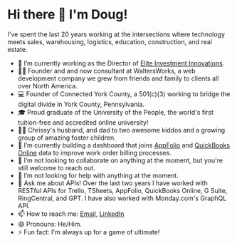 # Hi there 👋 I'm Doug!

I've spent the last 20 years working at the intersections where technology meets sales, warehousing, logistics, education, construction, and real estate.

- 🔭 I’m currently working as the Director of [Elite Investment Innovations](https://elite.team).
- 👨‍💻 Founder and and now consultant at WaltersWorks, a web development company we grew from friends and family to clients all over North America.
- 💻 Founder of Connected York County, a 501(c)(3) working to bridge the digital divide in York County, Pennsylvania.
- 🎓 Proud graduate of the University of the People, the world's first tuition-free and accredited online university!
- 👨‍👦 Chrissy's husband, and dad to two awesome kiddos and a growing group of amazing foster children.
- 🌱 I’m currently building a dashboard that joins [AppFolio](https://appfolio.com) and [QuickBooks Online](https://quickbooks.com) data to improve work order billing processes.
- 👯 I’m not looking to collaborate on anything at the moment, but you're still welcome to reach out.
- 🤔 I’m not looking for help with anything at the moment.
- 💬 Ask me about APIs! Over the last two years I have worked with RESTful APIs for Trello, TSheets, AppFolio, QuickBooks Online, G Suite, RingCentral, and GPT. I have also worked with Monday.com's GraphQL API.
- 📫 How to reach me: [Email](mailto:douglasrwalters@gmail.com), [LinkedIn](https://linkedin.com/in/douglasrwalters)
- 😄 Pronouns: He/Him.
- ⚡ Fun fact: I'm always up for a game of ultimate!
